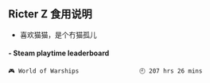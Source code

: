 ## Ricter Z 食用说明
- 喜欢猫猫，是个冇猫孤儿

<!-- steam-box start -->
#### - Steam playtime leaderboard
```text
🎮 World of Warships                 🕘 207 hrs 26 mins
```
<!-- Powered by https://github.com/YouEclipse/steam-box . -->
<!-- steam-box end -->
